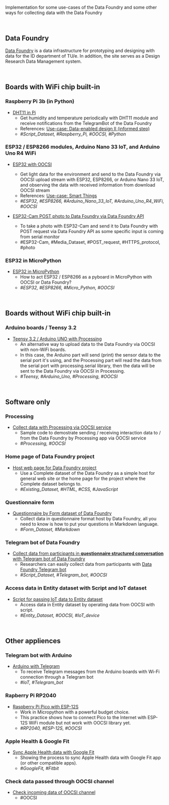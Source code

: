 Implementation for some use-cases of the Data Foundry and some other ways for collecting data with the Data Foundry

<br />

## **Data Foundry**

[Data Foundry](https://data.id.tue.nl) is a data infrastructure for prototyping and designing with data for the ID department of TU/e. In addition, the site serves as a Design Research Data Management system.

<br />


## **Boards with WiFi chip built-in**

### **Raspberry Pi 3b (in Python)**

* [DHT11 in Pi](examples/DHT11_in_Pi/)
  - Get humidity and temperature periodically with DHT11 module and receive notifications from the TelegramBot of the Data Foundry
  - References: [Use-case: Data-enabled design II (informed step)](https://data.id.tue.nl/documentation/usecase-ded-2)
  - *#Script_Dataset, #Raspberry_Pi, #OOCSI, #Python*
	


### **ESP32 / ESP8266 modules, Arduino Nano 33 IoT, and Arduino Uno R4 WiFi**

* [ESP32 with OOCSI](examples/ESP_with_OOCSI)
	- Get light data for the environment and send to the Data Foundry via OOCSI upload stream with ESP32, ESP8266, or Arduino Nano 33 IoT, and observing the data with received information from download OOCSI stream
	- References: [Use-case: Smart Things](https://data.id.tue.nl/documentation/usecase-smart-things)
    - *#ESP32, #ESP8266, #Arduino_Nano_33_IoT, #Arduino_Uno_R4_WiFi, #OOCSI*

* [ESP32-Cam POST photo to Data Foundry via Data Foundry API](examples/ESP32-Cam_POST_image_to_DF)
  * To take a photo with ESP32-Cam and send it to Data Foundry with POST request via Data Foundry API as some specific input is coming from serial monitor
  * #ESP32-Cam, #Media_Dataset, #POST_request, #HTTPS_protocol, #photo

### **ESP32 in MicroPython**

* [ESP32 in MicroPython](examples/ESP32_to_Pyboard)
  - How to act ESP32 / ESP8266 as a pyboard in MicroPython with OOCSI or Data Foundry?
  - *#ESP32, #ESP8266, #Micro_Python, #OOCSI*

<br />

## **Boards without WiFi chip built-in**

### **Arduino boards / Teensy 3.2**

* [Teensy 3.2 / Arduino UNO with Processing](examples/Teensy_ArduinoUNO_with_Processing)
	- An alternative way to upload data to the Data Foundry via OOCSI with non-WiFi boards.
	- In this case, the Arduino part will send (print) the sensor data to the serial port it's using, and the Processing part will read the data from the serial port with processing.serial library, then the data will be sent to the Data Foundry via OOCSI in Processing.
	- *#Teensy, #Arduino_Uno, #Processing, #OOCSI*

<br />

## **Software only**

### **Processing** 

* [Collect data with Processing via OOCSI service](examples/Processing_with_OOCSI)
	- Sample code to demostrate sending / receiving interaction data to / from the Data Foundry by Processing app via OOCSI service
	- *#Processing, #OOCSI*


### **Home page of Data Foundry project**
* [Host web page for Data Foundry project](examples/WWW_host_by_DF)
	- Use a Complete dataset of the Data Foundry as a simple host for general web site or the home page for the project where the Complete dataset belongs to.
	- *#Existing_Dataset, #HTML, #CSS, #JavaScript*


### **Questionnaire form**
* [Questionnaire by Form dataset of Data Foundry](examples/Questionnaire_Form)
	- Collect data in questionnaire format host by Data Foundry, all you need to know is how to put your questions in Markdown language.
	- *#Form_Dataset, #Markdown*


### **Telegram bot of Data Foundry**

* [Collect data from participants in **questionnaire structured conversation** with Telegram bot of Data Foundry](examples/Collect_questionnaire_data_with_DF_bot/)
  - Researchers can easily collect data from participants with [Data Foundry Telegram bot](https://t.me/datafoundrybot)
  - *#Script_Dataset, #Telegram_bot, #OOCSI*

### **Access data in Entity dataset with Script and IoT dataset**
* [Script for passing IoT data to Entity dataset](examples/Script_for_passing_IoT_data_to_Entity)
	- Access data in Entity dataset by operating data from OOCSI with script.
	- *#Entity_Dataset, #OOCSI, #IoT_device*

<br />

## **Other appliences**

### **Telegram bot with Arduino**

* [Arduino with Telegram](examples/Arduino_with_Telegram)
	- To receive Telegram messages from the Arduino boards with Wi-Fi connection through a Telegram bot
	- *#IoT, #Telegram_bot*


### **Rapberry Pi RP2040**

* [Raspberry Pi Pico with ESP-12S](examples/RPi-Pico_with_ESP-12S)
	- Work in Micropython with a powerful budget choice.
	- This practice shows how to connect Pico to the Internet with ESP-12S WiFi module but not work with OOCSI library yet.
	- *#RP2040, #ESP-12S, #OOCSI*


### **Apple Health & Google Fit**

* [Sync Apple Health data with Google Fit](examples/Apple_to_GoogleFit/)
	- Showing the process to sync Apple Health data with Google Fit app (or other compatible apps).
	- *#GoogleFit, #Fitbit*


### **Check data passed through OOCSI channel**

* [Check incoming data of OOCSI channel](examples/Check_incoming_data_of_OOCSI/)
  * #OOCSI

<br />